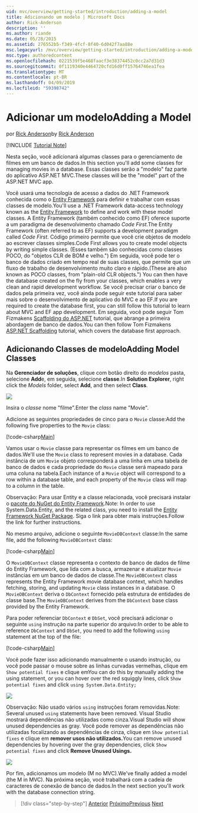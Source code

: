 ```yaml
---
uid: mvc/overview/getting-started/introduction/adding-a-model
title: Adicionando um modelo | Microsoft Docs
author: Rick-Anderson
description: ''
ms.author: riande
ms.date: 05/28/2015
ms.assetid: 276552b5-f349-4fcf-8f40-6d042f7aa88e
msc.legacyurl: /mvc/overview/getting-started/introduction/adding-a-model
msc.type: authoredcontent
ms.openlocfilehash: 0221539f5e468faacf3e38374452c0cc2a7d31d3
ms.sourcegitcommit: 0f1119340e4464720cfd16d0ff15764746ea1fea
ms.translationtype: MT
ms.contentlocale: pt-BR
ms.lasthandoff: 04/09/2019
ms.locfileid: "59398742"
---
```

# <a name="adding-a-model"></a><span data-ttu-id="c9400-102">Adicionar um modelo</span><span class="sxs-lookup"><span data-stu-id="c9400-102">Adding a Model</span></span>

<span data-ttu-id="c9400-103">por [Rick Anderson]((https://twitter.com/RickAndMSFT))</span><span class="sxs-lookup"><span data-stu-id="c9400-103">by [Rick Anderson]((https://twitter.com/RickAndMSFT))</span></span>

[!INCLUDE [Tutorial Note](sample/code-location.md)]

<span data-ttu-id="c9400-104">Nesta seção, você adicionará algumas classes para o gerenciamento de filmes em um banco de dados.</span><span class="sxs-lookup"><span data-stu-id="c9400-104">In this section you'll add some classes for managing movies in a database.</span></span> <span data-ttu-id="c9400-105">Essas classes serão a &quot;modelo&quot; faz parte do aplicativo ASP.NET MVC.</span><span class="sxs-lookup"><span data-stu-id="c9400-105">These classes will be the &quot;model&quot; part of the ASP.NET MVC app.</span></span>

<span data-ttu-id="c9400-106">Você usará uma tecnologia de acesso a dados do .NET Framework conhecida como o [Entity Framework](https://docs.microsoft.com/ef/) para definir e trabalhar com essas classes de modelo.</span><span class="sxs-lookup"><span data-stu-id="c9400-106">You'll use a .NET Framework data-access technology known as the [Entity Framework](https://docs.microsoft.com/ef/) to define and work with these model classes.</span></span> <span data-ttu-id="c9400-107">A Entity Framework (também conhecido como EF) oferece suporte a um paradigma de desenvolvimento chamado *Code First*.</span><span class="sxs-lookup"><span data-stu-id="c9400-107">The Entity Framework (often referred to as EF) supports a development paradigm called *Code First*.</span></span> <span data-ttu-id="c9400-108">Código primeiro permite que você crie objetos de modelo ao escrever classes simples.</span><span class="sxs-lookup"><span data-stu-id="c9400-108">Code First allows you to create model objects by writing simple classes.</span></span> <span data-ttu-id="c9400-109">(Esses também são conhecidas como classes POCO, do &quot;objetos CLR de BOM e velho.&quot;) Em seguida, você pode ter o banco de dados criado em tempo real de suas classes, que permite que um fluxo de trabalho de desenvolvimento muito claro e rápido.</span><span class="sxs-lookup"><span data-stu-id="c9400-109">(These are also known as POCO classes, from &quot;plain-old CLR objects.&quot;) You can then have the database created on the fly from your classes, which enables a very clean and rapid development workflow.</span></span> <span data-ttu-id="c9400-110">Se você precisar criar o banco de dados pela primeira vez, você ainda pode seguir este tutorial para saber mais sobre o desenvolvimento de aplicativo do MVC e ao EF.</span><span class="sxs-lookup"><span data-stu-id="c9400-110">If you are required to create the database first, you can still follow this tutorial to learn about MVC and EF app development.</span></span> <span data-ttu-id="c9400-111">Em seguida, você pode seguir Tom Fizmakens [Scaffolding do ASP.NET](xref:visual-studio/overview/2013/aspnet-scaffolding-overview) tutorial, que abrange a primeira abordagem de banco de dados.</span><span class="sxs-lookup"><span data-stu-id="c9400-111">You can then follow Tom Fizmakens [ASP.NET Scaffolding](xref:visual-studio/overview/2013/aspnet-scaffolding-overview) tutorial, which covers the database first approach.</span></span>

## <a name="adding-model-classes"></a><span data-ttu-id="c9400-112">Adicionando Classes de modelo</span><span class="sxs-lookup"><span data-stu-id="c9400-112">Adding Model Classes</span></span>

<span data-ttu-id="c9400-113">Na **Gerenciador de soluções**, clique com botão direito do *modelos* pasta, selecione **Add**e, em seguida, selecione **classe**.</span><span class="sxs-lookup"><span data-stu-id="c9400-113">In **Solution Explorer**, right click the *Models* folder, select **Add**, and then select **Class**.</span></span>

![](adding-a-model/_static/image1.png)

<span data-ttu-id="c9400-114">Insira o *classe* nome &quot;filme&quot;.</span><span class="sxs-lookup"><span data-stu-id="c9400-114">Enter the *class* name &quot;Movie&quot;.</span></span>

<span data-ttu-id="c9400-115">Adicione as seguintes propriedades de cinco para o `Movie` classe:</span><span class="sxs-lookup"><span data-stu-id="c9400-115">Add the following five properties to the `Movie` class:</span></span>

[!code-csharp[Main](adding-a-model/samples/sample1.cs)]

<span data-ttu-id="c9400-116">Vamos usar o `Movie` classe para representar os filmes em um banco de dados.</span><span class="sxs-lookup"><span data-stu-id="c9400-116">We'll use the `Movie` class to represent movies in a database.</span></span> <span data-ttu-id="c9400-117">Cada instância de um `Movie` objeto corresponderá a uma linha em uma tabela de banco de dados e cada propriedade do `Movie` classe será mapeado para uma coluna na tabela.</span><span class="sxs-lookup"><span data-stu-id="c9400-117">Each instance of a `Movie` object will correspond to a row within a database table, and each property of the `Movie` class will map to a column in the table.</span></span>

<span data-ttu-id="c9400-118">Observação: Para usar Entity e a classe relacionada, você precisará instalar o [pacote do NuGet do Entity Framework](https://www.nuget.org/packages/EntityFramework/).</span><span class="sxs-lookup"><span data-stu-id="c9400-118">Note: In order to use System.Data.Entity, and the related class, you need to install the [Entity Framework NuGet Package](https://www.nuget.org/packages/EntityFramework/).</span></span> <span data-ttu-id="c9400-119">Siga o link para obter mais instruções.</span><span class="sxs-lookup"><span data-stu-id="c9400-119">Follow the link for further instructions.</span></span>

<span data-ttu-id="c9400-120">No mesmo arquivo, adicione o seguinte `MovieDBContext` classe:</span><span class="sxs-lookup"><span data-stu-id="c9400-120">In the same file, add the following `MovieDBContext` class:</span></span>

[!code-csharp[Main](adding-a-model/samples/sample2.cs?highlight=2,15-18)]

<span data-ttu-id="c9400-121">O `MovieDBContext` classe representa o contexto de banco de dados de filme do Entity Framework, que lida com a busca, armazenar e atualizar `Movie` instâncias em um banco de dados de classe.</span><span class="sxs-lookup"><span data-stu-id="c9400-121">The `MovieDBContext` class represents the Entity Framework movie database context, which handles fetching, storing, and updating `Movie` class instances in a database.</span></span> <span data-ttu-id="c9400-122">O `MovieDBContext` deriva o `DbContext` fornecido pela estrutura de entidades de classe base.</span><span class="sxs-lookup"><span data-stu-id="c9400-122">The `MovieDBContext` derives from the `DbContext` base class provided by the Entity Framework.</span></span>

<span data-ttu-id="c9400-123">Para poder referenciar `DbContext` e `DbSet`, você precisará adicionar o seguinte `using` instrução na parte superior do arquivo:</span><span class="sxs-lookup"><span data-stu-id="c9400-123">In order to be able to reference `DbContext` and `DbSet`, you need to add the following `using` statement at the top of the file:</span></span>

[!code-csharp[Main](adding-a-model/samples/sample3.cs)]

<span data-ttu-id="c9400-124">Você pode fazer isso adicionando manualmente o usando instrução, ou você pode passar o mouse sobre as linhas curvadas vermelhas, clique em `Show potential fixes` e clique em</span><span class="sxs-lookup"><span data-stu-id="c9400-124">You can do this by manually adding the using statement, or you can hover over the red squiggly lines, click `Show potential fixes` and click</span></span> `using System.Data.Entity;`

![](adding-a-model/_static/image2.png)

<span data-ttu-id="c9400-125">Observação: Não usado vários `using` instruções foram removidas.</span><span class="sxs-lookup"><span data-stu-id="c9400-125">Note: Several unused `using` statements have been removed.</span></span> <span data-ttu-id="c9400-126">Visual Studio mostrará dependências não utilizadas como cinza.</span><span class="sxs-lookup"><span data-stu-id="c9400-126">Visual Studio will show unused dependencies as gray.</span></span> <span data-ttu-id="c9400-127">Você pode remover as dependências não utilizadas focalizando as dependências de cinza, clique em `Show potential fixes` e clique em **remover usos não utilizados.**</span><span class="sxs-lookup"><span data-stu-id="c9400-127">You can remove unused dependencies by hovering over the gray dependencies, click `Show potential fixes` and click **Remove Unused Usings.**</span></span>

![](adding-a-model/_static/image3.png)

<span data-ttu-id="c9400-128">Por fim, adicionamos um modelo (M no MVC).</span><span class="sxs-lookup"><span data-stu-id="c9400-128">We've finally added a model (the M in MVC).</span></span> <span data-ttu-id="c9400-129">Na próxima seção, você trabalhará com a cadeia de caracteres de conexão de banco de dados.</span><span class="sxs-lookup"><span data-stu-id="c9400-129">In the next section you'll work with the database connection string.</span></span>

> [!div class="step-by-step"]
> <span data-ttu-id="c9400-130">[Anterior](adding-a-view.md)
> [Próximo](creating-a-connection-string.md)</span><span class="sxs-lookup"><span data-stu-id="c9400-130">[Previous](adding-a-view.md)
[Next](creating-a-connection-string.md)</span></span>

